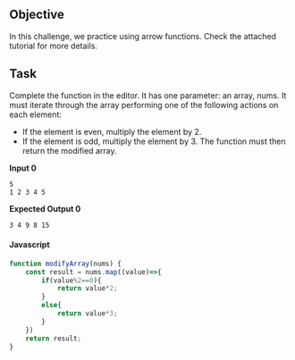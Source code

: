 ## Objective

In this challenge, we practice using arrow functions. Check the attached tutorial for more details.

## Task

Complete the function in the editor. It has one parameter: an array, nums. It must iterate through the array performing one of the following actions on each element:
- If the element is even, multiply the element by 2.
- If the element is odd, multiply the element by 3.
The function must then return the modified array.

**Input 0**
```
5
1 2 3 4 5
```

**Expected Output 0**
```
3 4 9 8 15
```

#### Javascript

```javascript
function modifyArray(nums) {
    const result = nums.map((value)=>{
        if(value%2==0){
            return value*2;
        }
        else{
            return value*3;
        }
    })
    return result;
}
```

